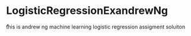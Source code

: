 # LogisticRegressionExandrewNg
ُُthis is andrew ng machine learning logistic regression assigment soluiton
